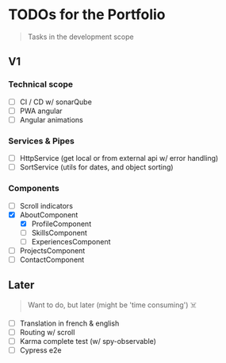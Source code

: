 # TODOs for the Portfolio

> Tasks in the development scope

## V1

### Technical scope

- [ ] CI / CD w/ sonarQube
- [ ] PWA angular
- [ ] Angular animations

### Services & Pipes

- [ ] HttpService (get local or from external api w/ error handling)
- [ ] SortService (utils for dates, and object sorting)

### Components

- [ ] Scroll indicators
- [x] AboutComponent
  - [x] ProfileComponent
  - [ ] SkillsComponent
  - [ ] ExperiencesComponent
- [ ] ProjectsComponent
- [ ] ContactComponent

## Later

> Want to do, but later (might be 'time consuming') ☠️

- [ ] Translation in french & english
- [ ] Routing w/ scroll
- [ ] Karma complete test (w/ spy-observable)
- [ ] Cypress e2e
